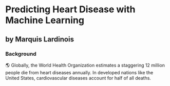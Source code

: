 # Predicting Heart Disease with Machine Learning 
## by Marquis Lardinois

### Background
🌎 Globally, the World Health Organization estimates a staggering 12 million people die from heart diseases annually. In developed nations like the United States, cardiovascular diseases account for half of all deaths.